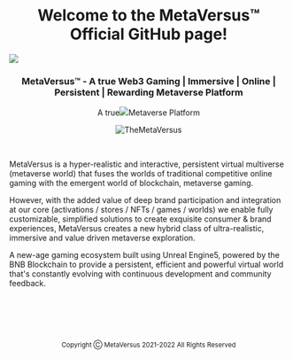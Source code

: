 <h1 align="center">Welcome to the MetaVersus™ Official GitHub page!</h1>

![](https://myoctocat.com/assets/images/base-octocat.svg)
 
<h3 align="center">MetaVersus™ - A true Web3 Gaming | Immersive | Online | Persistent | Rewarding Metaverse Platform</h3>

<p align="center">
  A true<img src="https://readme-typing-svg.herokuapp.com?lines=Gaming;Immersive;Online;Persistent;Rewarding;&vCenter=true&center=true&width=100&height=14&duration=2000&pause=1000&size=14">Metaverse Platform
</p>

<p align="center"><img src="https://komarev.com/ghpvc/?username=TheMetaVersus&label=Profile%20views&color=0e75b6&style=flat" alt="TheMetaVersus" /></p>
<br>


<p align="left">MetaVersus is a hyper-realistic and interactive, persistent virtual multiverse (metaverse world) that fuses the worlds of traditional competitive online gaming with the emergent world of blockchain, metaverse gaming. 

However, with the added value of deep brand participation and integration at our core (activations / stores / NFTs / games / worlds) we enable fully customizable, simplified solutions to create exquisite consumer & brand experiences, MetaVersus creates a new hybrid class of ultra-realistic, immersive and value driven metaverse exploration.

A new-age gaming ecosystem built using Unreal Engine5, powered by the BNB Blockchain to provide a persistent, efficient and powerful virtual world that's constantly evolving with continuous development and community feedback.</p>

<br>
<br>
<br>
<br>
<p align="center"><sup>Copyright Ⓒ MetaVersus 2021-2022  All Rights Reserved</sup></p>
